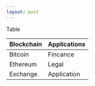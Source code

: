 ```yaml
---
layout: post
---
```


Table

Blockchain | Applications
------------ | -------------
Bitcoin | Fincance
Ethereum | Legal
Exchange | Application

